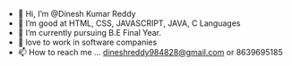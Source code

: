 - 👋 Hi, I’m @Dinesh Kumar Reddy
- 👀 I’m good at HTML, CSS, JAVASCRIPT, JAVA, C Languages
- 🌱 I’m currently pursuing B.E Final Year.
- 💞️ love to work in software companies 
- 📫 How to reach me ... dineshreddy984828@gmail.com or 8639695185

<!---
Dineshreddy98/Dineshreddy98 is a ✨ special ✨ repository because its `README.md` (this file) appears on your GitHub profile.
You can click the Preview link to take a look at your changes.
--->
